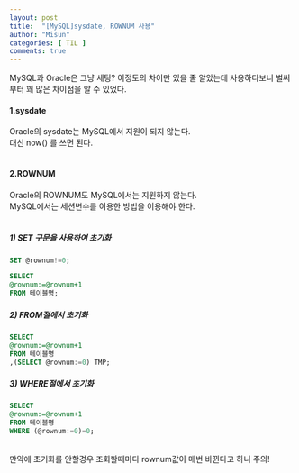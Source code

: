 ```yaml
---
layout: post
title:  "[MySQL]sysdate, ROWNUM 사용"
author: "Misun"
categories: [ TIL ]
comments: true
---
```

MySQL과 Oracle은 그냥 세팅? 이정도의 차이만 있을 줄 알았는데 사용하다보니 벌써부터 꽤 많은 차이점을 알 수 있었다.<br>

#### 1.sysdate

Oracle의 sysdate는 MySQL에서 지원이 되지 않는다.<br>
대신 now() 를 쓰면 된다.
<br><br>

#### 2.ROWNUM
Oracle의 ROWNUM도 MySQL에서는 지원하지 않는다.<br>
MySQL에서는 세션변수를 이용한 방법을 이용해야 한다.<br>
<br>

##### 1) SET 구문을 사용하여 초기화

```sql
SET @rownum!=0;

SELECT
@rownum:=@rownum+1
FROM 테이블명;
```

##### 2) FROM절에서 초기화
```sql
SELECT
@rownum:=@rownum+1
FROM 테이블명
,(SELECT @rownum:=0) TMP;
```

##### 3) WHERE절에서 초기화
```sql
SELECT
@rownum:=@rownum+1
FROM 테이블명
WHERE (@rownum:=0)=0;
```

<br>
만약에 초기화를 안할경우 조회할때마다 rownum값이 매번 바뀐다고 하니 주의!
